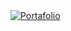 <a href="https://leandrotejado.github.io/portafolio2/" target="_blank">
  <img src="https://img.shields.io/badge/🌐%20Abrir%20Portafolio-ff69b4?style=for-the-badge" alt="Portafolio" />
</a>

